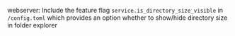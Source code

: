 webserver: Include the feature flag `service.is_directory_size_visible` in `/config.toml` which provides an option whether to show/hide directory size in folder explorer